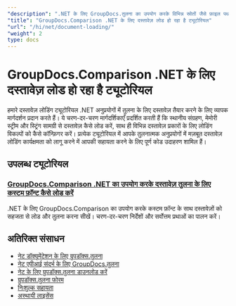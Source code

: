 ```yaml
---
"description": ".NET के लिए GroupDocs.तुलना का उपयोग करके विभिन्न स्रोतों जैसे फ़ाइल पथ, स्ट्रीम और स्ट्रिंग से दस्तावेज़ों को लोड करना सीखें।"
"title": "GroupDocs.Comparison .NET के लिए दस्तावेज़ लोड हो रहा है ट्यूटोरियल"
"url": "/hi/net/document-loading/"
"weight": 2
type: docs
---
```

# GroupDocs.Comparison .NET के लिए दस्तावेज़ लोड हो रहा है ट्यूटोरियल

हमारे दस्तावेज़ लोडिंग ट्यूटोरियल .NET अनुप्रयोगों में तुलना के लिए दस्तावेज़ तैयार करने के लिए व्यापक मार्गदर्शन प्रदान करते हैं। ये चरण-दर-चरण मार्गदर्शिकाएँ प्रदर्शित करती हैं कि स्थानीय संग्रहण, मेमोरी स्ट्रीम और स्ट्रिंग सामग्री से दस्तावेज़ कैसे लोड करें, साथ ही विभिन्न दस्तावेज़ प्रकारों के लिए लोडिंग विकल्पों को कैसे कॉन्फ़िगर करें। प्रत्येक ट्यूटोरियल में आपके तुलनात्मक अनुप्रयोगों में मज़बूत दस्तावेज़ लोडिंग कार्यक्षमता को लागू करने में आपकी सहायता करने के लिए पूर्ण कोड उदाहरण शामिल हैं।

## उपलब्ध ट्यूटोरियल

### [GroupDocs.Comparison .NET का उपयोग करके दस्तावेज़ तुलना के लिए कस्टम फ़ॉन्ट कैसे लोड करें](./load-custom-fonts-document-comparison-groupdocs-net/)
.NET के लिए GroupDocs.Comparison का उपयोग करके कस्टम फ़ॉन्ट के साथ दस्तावेज़ों को सहजता से लोड और तुलना करना सीखें। चरण-दर-चरण निर्देशों और सर्वोत्तम प्रथाओं का पालन करें।

## अतिरिक्त संसाधन

- [नेट डॉक्यूमेंटेशन के लिए ग्रुपडॉक्स.तुलना](https://docs.groupdocs.com/comparison/net/)
- [नेट एपीआई संदर्भ के लिए GroupDocs.तुलना](https://reference.groupdocs.com/comparison/net/)
- [नेट के लिए ग्रुपडॉक्स.तुलना डाउनलोड करें](https://releases.groupdocs.com/comparison/net/)
- [ग्रुपडॉक्स.तुलना फोरम](https://forum.groupdocs.com/c/comparison)
- [निःशुल्क सहायता](https://forum.groupdocs.com/)
- [अस्थायी लाइसेंस](https://purchase.groupdocs.com/temporary-license/)